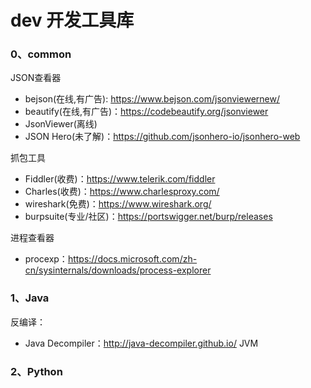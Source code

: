 # dev 开发工具库
### 0、common
JSON查看器
- bejson(在线,有广告): https://www.bejson.com/jsonviewernew/
- beautify(在线,有广告)：https://codebeautify.org/jsonviewer
- JsonViewer(离线)
- JSON Hero(未了解)：https://github.com/jsonhero-io/jsonhero-web

抓包工具
- Fiddler(收费)：https://www.telerik.com/fiddler
- Charles(收费)：https://www.charlesproxy.com/
- wireshark(免费)：https://www.wireshark.org/
- burpsuite(专业/社区)：https://portswigger.net/burp/releases

进程查看器
- procexp：https://docs.microsoft.com/zh-cn/sysinternals/downloads/process-explorer

### 1、Java
反编译：
- Java Decompiler：http://java-decompiler.github.io/
JVM
### 2、Python